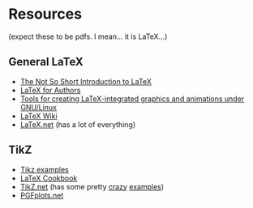 

# Resources
(expect these to be pdfs. I mean... it is LaTeX...)
## General LaTeX

- [The Not So Short Introduction to LaTeX](https://tobi.oetiker.ch/lshort/lshort.pdf) 
- [LaTeX for Authors](https://www.latex-project.org/help/documentation/usrguide.pdf)
- [Tools for creating LaTeX-integrated graphics and animations under
GNU/Linux](https://www.tug.org/pracjourn/2010-1/sunol/sunol.pdf)
- [LaTeX Wiki](https://en.wikibooks.org/wiki/LaTeX)
- [LaTeX.net](https://latex.net/) (has a lot of everything)

## TikZ
- [Tikz examples](https://texample.net/tikz/examples/)
- [LaTeX Cookbook](https://latex-cookbook.net/)
- [TikZ.net](https://tikz.net/) (has some pretty [crazy](https://tikz.net/tux/)
[examples](https://tikz.net/symmetry_in_stereographic_projection_of_90_degree_rotated_sphere/))
- [PGFplots.net](https://pgfplots.net/)
